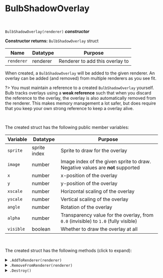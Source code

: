 # BulbShadowOverlay

&nbsp;

`BulbShadowOverlay(renderer)` ***constructor***

**Constructor returns:** `BulbShadowOverlay` struct

|Name      |Datatype|Purpose                        |
|----------|--------|-------------------------------|
|`renderer`|renderer|Renderer to add this overlay to|

When created, a `BulbShadowOverlay` will be added to the given renderer. An overlay can be added (and removed) from multiple renderers as you see fit.

?> You must maintain a reference to a created `BulbShadowOverlay` yourself. Bulb tracks overlays using a **weak reference** such that when you discard the reference to the overlay, the overlay is also automatically removed from the renderer. This makes memory management a lot safer, but does require that you keep your own strong reference to keep a overlay alive.

&nbsp;

The created struct has the following public member variables:
  
|Variable |Datatype    |Purpose                                                                            |
|---------|------------|-----------------------------------------------------------------------------------|
|`sprite` |sprite index|Sprite to draw for the overlay                                                     |
|`image`  |number      |Image index of the given sprite to draw. Negative values are **not** supported     |
|`x`      |number      |x-position of the overlay                                                          |
|`y`      |number      |y-position of the overlay                                                          |
|`xscale` |number      |Horizontal scaling of the overlay                                                  |
|`yscale` |number      |Vertical scaling of the overlay                                                    |
|`angle`  |number      |Rotation of the overlay                                                            |
|`alpha`  |number      |Transparency value for the overlay, from `0.0` (invisible) to `1.0` (fully visible)|
|`visible`|boolean     |Whether to draw the overlay at all                                                 |

&nbsp;

The created struct has the following methods (click to expand):

<details><summary><code>.AddToRenderer(renderer)</code></summary>
&nbsp;

**Returns:** N/A (`undefined`)

|Name      |Datatype|Purpose                         |
|----------|--------|--------------------------------|
|`renderer`|renderer|Renderer to add this occluder to|

&nbsp;
</details>

<details><summary><code>.RemoveFromRenderer(renderer)</code></summary>
&nbsp;

**Returns:** N/A (`undefined`)

|Name      |Datatype|Purpose                         |
|----------|--------|--------------------------------|
|`renderer`|renderer|Renderer to add this occluder to|

&nbsp;
</details>

<details><summary><code>.Destroy()</code></summary>
&nbsp;

**Returns:** N/A (`undefined`)

|Name|Datatype|Purpose|
|----|--------|-------|
|None|        |       |

Instantly destroys the light and prevents it from being drawn.

&nbsp;
</details>
